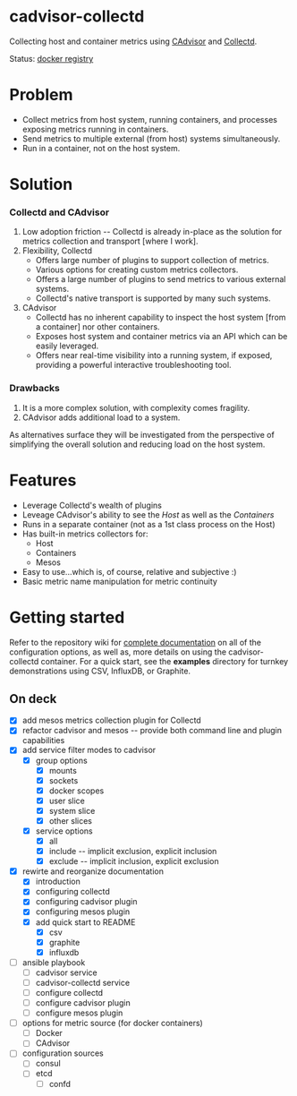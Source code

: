 # cadvisor-collectd

Collecting host and container metrics using [CAdvisor](https://registry.hub.docker.com/u/google/cadvisor/) and [Collectd](https://github.com/collectd/collectd/).

Status: [docker registry](https://registry.hub.docker.com/u/maier/cadvisor-collectd/)


# Problem

* Collect metrics from host system, running containers, and processes exposing metrics running in containers.
* Send metrics to multiple external (from host) systems simultaneously.
* Run in a container, not on the host system.


# Solution

### Collectd and CAdvisor

1. Low adoption friction -- Collectd is already in-place as the solution for metrics collection and transport [where I work].
1. Flexibility, Collectd
   * Offers large number of plugins to support collection of metrics.
   * Various options for creating custom metrics collectors.
   * Offers a large number of plugins to send metrics to various external systems.
   * Collectd's native transport is supported by many such systems.
1. CAdvisor
   * Collectd has no inherent capability to inspect the host system [from a container] nor other containers.
   * Exposes host system and container metrics via an API which can be easily leveraged.
   * Offers near real-time visibility into a running system, if exposed, providing a powerful interactive troubleshooting tool.


### Drawbacks

1. It is a more complex solution, with complexity comes fragility.
1. CAdvisor adds additional load to a system.

As alternatives surface they will be investigated from the perspective of simplifying the overall solution and reducing load on the host system.

# Features

* Leverage Collectd's wealth of plugins
* Leveage CAdvisor's ability to see the *Host* as well as the *Containers*
* Runs in a separate container (not as a 1st class process on the Host)
* Has built-in metrics collectors for:
   * Host
   * Containers
   * Mesos
* Easy to use...which is, of course, relative and subjective :)
* Basic metric name manipulation for metric continuity

# Getting started

Refer to the repository wiki for [complete documentation](https://github.com/maier/cadvisor-collectd/wiki) on all of the configuration options, as well as, more details on using the cadvisor-collectd container. For a quick start, see the **examples** directory for turnkey demonstrations using CSV, InfluxDB, or Graphite.


## On deck

- [x] add mesos metrics collection plugin for Collectd
- [x] refactor cadvisor and mesos -- provide both command line and plugin capabilities
- [x] add service filter modes to cadvisor
    - [x] group options
        - [x] mounts
        - [x] sockets
        - [x] docker scopes
        - [x] user slice
        - [x] system slice
        - [x] other slices
    - [x] service options
        - [x] all
        - [x] include -- implicit exclusion, explicit inclusion
        - [x] exclude -- implicit inclusion, explicit exclusion
- [x] rewirte and reorganize documentation
    - [x] introduction
    - [x] configuring collectd
    - [x] configuring cadvisor plugin
    - [x] configuring mesos plugin
    - [x] add quick start to README
        - [x] csv
        - [x] graphite
        - [x] influxdb
- [ ] ansible playbook
    - [ ] cadvisor service
    - [ ] cadvisor-collectd service
    - [ ] configure collectd
    - [ ] configure cadvisor plugin
    - [ ] configure mesos plugin
- [ ] options for metric source (for docker containers)
    - [ ] Docker
    - [ ] CAdvisor
- [ ] configuration sources
    - [ ] consul
    - [ ] etcd
        - [ ] confd
